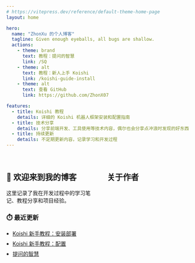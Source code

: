 ```yaml
---
# https://vitepress.dev/reference/default-theme-home-page
layout: home

hero:
  name: "ZhonXu 的个人博客"
  tagline: Given enough eyeballs, all bugs are shallow.
  actions:
    - theme: brand
      text: 教程：提问的智慧
      link: /SQ
    - theme: alt
      text: 教程：新人上手 Koishi
      link: /koishi-guide-install
    - theme: alt
      text: 查看 GitHub
      link: https://github.com/ZhonX07

features:
  - title: Koishi 教程
    details: 详细的 Koishi 机器人框架安装和配置指南
  - title: 技术分享
    details: 分享前端开发、工具使用等技术内容，偶尔也会分享点冲浪时发现的好东西
  - title: 持续更新
    details: 不定期更新内容，记录学习和开发过程
---
```


<div class="home-content">
  <div class="content-section">
    <h2>👋 欢迎来到我的博客</h2>
    <p>这里记录了我在开发过程中的学习笔记、教程分享和项目经验。</p>
    <h3>⏱️ 最近更新</h3>
    <ul class="recent-updates">
      <li><a href="/koishi-guide-install">Koishi 新手教程：安装部署</a></li>
      <li><a href="/koishi-guide-config">Koishi 新手教程：配置</a></li>
      <li><a href="/SQ">提问的智慧</a></li>
    </ul>
    
  </div>
  
  <div class="team-section">
    <h2>关于作者</h2>
    <TeamMembers />
  </div>
</div>

<style scoped>
.home-content {
  display: flex;
  gap: 2rem;
  margin: 2rem 0;
  align-items: flex-start;
}

.content-section {
  flex: 1;
}

.recent-updates {
  padding-left: 1.2em;
  margin: 1em 0;
}

.recent-updates li {
  margin-bottom: 0.5em;
}

.team-section {
  flex: 1;
}

@media (max-width: 768px) {
  .home-content {
    flex-direction: column;
  }
}
</style>


